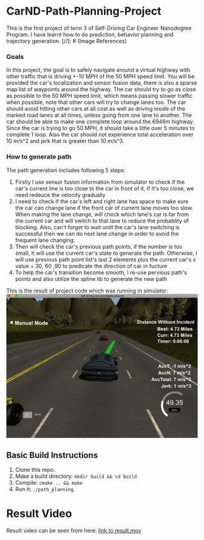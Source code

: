 # CarND-Path-Planning-Project
This is the first project of term 3 of Self-Driving Car Engineer Nanodegree Program. I have learnt how to do prediction, behavior planning and trajectory generation.
[//]: # (Image References)

[image1]: ./images/result.png "Path panning result"

### Goals
In this project, the goal is to safely navigate around a virtual highway with other traffic that is driving +-10 MPH of the 50 MPH speed limit. You will be provided the car's localization and sensor fusion data, there is also a sparse map list of waypoints around the highway. The car should try to go as close as possible to the 50 MPH speed limit, which means passing slower traffic when possible, note that other cars will try to change lanes too. The car should avoid hitting other cars at all cost as well as driving inside of the marked road lanes at all times, unless going from one lane to another. The car should be able to make one complete loop around the 6946m highway. Since the car is trying to go 50 MPH, it should take a little over 5 minutes to complete 1 loop. Also the car should not experience total acceleration over 10 m/s^2 and jerk that is greater than 10 m/s^3.

### How to generate path

The path generation includes following 5 steps:
1. Firstly I use sensor fusion information from simulator to check if the car's current line is too close to the car in front of it, if it's too close, we need redeuce the velocity gradually
2. I need to check if the car's left and right lane has space to make sure the car can change lane if the front car of current lane moves too slow. When making the lane change, will check which lane's car is far from the current car and will switch to that lane to reduce the probablity of blocking. Also, can't forget to wait unitl the car's lane switching is successful then we can do next lane change in order to avoid the frequent lane changing.
3. Then will check the car's previous path points, if the number is too small, it will use the current car's state to generate the path. Otherwise, I will use previous path point list's last 2 elements plus the current car's s value + 30, 60 ,90 to predicate the direction of car in fucture
4. To help the car's transition become smooth, I re-use pervious path's points and also utilize the spline lib to generate the new path

This is the result of project code which was running in simulator:
![path planning][image1]


## Basic Build Instructions

1. Clone this repo.
2. Make a build directory: `mkdir build && cd build`
3. Compile: `cmake .. && make`
4. Run it: `./path_planning`.

# Result Video
Result video can be seen from here:
[link to result.mov](./result.mov)
